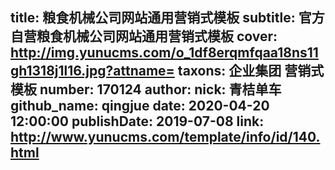 title: 粮食机械公司网站通用营销式模板
subtitle: 官方自营粮食机械公司网站通用营销式模板
cover: http://img.yunucms.com/o_1df8erqmfqaa18ns11gh1318j1l16.jpg?attname=
taxons: 企业集团 营销式模板
number: 170124
author:
  nick: 青桔单车
  github_name: qingjue
date: 2020-04-20 12:00:00
publishDate: 2019-07-08
link: http://www.yunucms.com/template/info/id/140.html
---